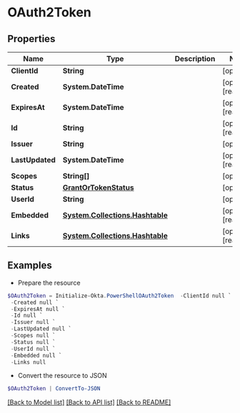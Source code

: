 # OAuth2Token
## Properties

Name | Type | Description | Notes
------------ | ------------- | ------------- | -------------
**ClientId** | **String** |  | [optional] 
**Created** | **System.DateTime** |  | [optional] [readonly] 
**ExpiresAt** | **System.DateTime** |  | [optional] [readonly] 
**Id** | **String** |  | [optional] [readonly] 
**Issuer** | **String** |  | [optional] 
**LastUpdated** | **System.DateTime** |  | [optional] [readonly] 
**Scopes** | **String[]** |  | [optional] 
**Status** | [**GrantOrTokenStatus**](GrantOrTokenStatus.md) |  | [optional] 
**UserId** | **String** |  | [optional] 
**Embedded** | [**System.Collections.Hashtable**](SystemCollectionsHashtable.md) |  | [optional] [readonly] 
**Links** | [**System.Collections.Hashtable**](SystemCollectionsHashtable.md) |  | [optional] [readonly] 

## Examples

- Prepare the resource
```powershell
$OAuth2Token = Initialize-Okta.PowerShellOAuth2Token  -ClientId null `
 -Created null `
 -ExpiresAt null `
 -Id null `
 -Issuer null `
 -LastUpdated null `
 -Scopes null `
 -Status null `
 -UserId null `
 -Embedded null `
 -Links null
```

- Convert the resource to JSON
```powershell
$OAuth2Token | ConvertTo-JSON
```

[[Back to Model list]](../README.md#documentation-for-models) [[Back to API list]](../README.md#documentation-for-api-endpoints) [[Back to README]](../README.md)

